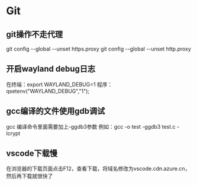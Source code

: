 # Git
## git操作不走代理
git config --global --unset https.proxy
git config --global --unset http.proxy

## 开启wayland debug日志
在终端：export WAYLAND_DEBUG=1
程序：qsetenv("WAYLAND_DEBUG","1");

## gcc编译的文件使用gdb调试
gcc 编译命令里面需要加上-ggdb3参数
例如：gcc -o test -ggdb3 test.c -lcrypt

## vscode下载慢
在浏览器的下载页面点击F12，查看下载，将域名修改为vscode.cdn.azure.cn，然后再下载就很快了
